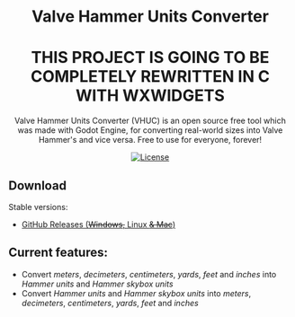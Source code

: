 <p align="center">
    <h1 align = "center">Valve Hammer Units Converter</h1>
</p>
<p align="center">
    <h1 align = "center">THIS PROJECT IS GOING TO BE COMPLETELY REWRITTEN IN C WITH WXWIDGETS</h1>
</p>
<p align="center">
    Valve Hammer Units Converter (VHUC) is an open source free tool which was made with Godot Engine, for converting real-world sizes into Valve Hammer's and vice versa. Free to use for everyone, forever!
</p>
<p align="center">
    <a href="https://github.com/Orama-Interactive/Pixelorama/blob/master/LICENSE">
        <img src="https://img.shields.io/github/license/degradka/Valve-Hammer-Units-Converter.svg" alt="License" />
    </a>
</p>

## Download
Stable versions:
- [GitHub Releases (~~Windows,~~ Linux ~~& Mac~~)](https://github.com/degradka/Valve-Hammer-Units-Converter/releases)

## Current features:
- Convert *meters*, *decimeters*, *centimeters*, *yards*, *feet* and *inches* into *Hammer units* and *Hammer skybox units*
- Convert *Hammer units* and *Hammer skybox units* into *meters*, *decimeters*, *centimeters*, *yards*, *feet* and *inches*

